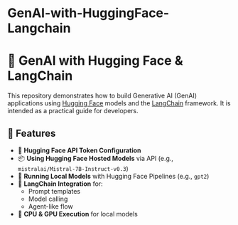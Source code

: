 # GenAI-with-HuggingFace-Langchain

# 🤖 GenAI with Hugging Face & LangChain

This repository demonstrates how to build Generative AI (GenAI) applications using [Hugging Face](https://huggingface.co/) models and the [LangChain](https://www.langchain.com/) framework. It is intended as a practical guide for developers.

## 🚀 Features

- 🔐 **Hugging Face API Token Configuration**
- 📦 **Using Hugging Face Hosted Models** via API (e.g., `mistralai/Mistral-7B-Instruct-v0.3`)
- 💾 **Running Local Models** with Hugging Face Pipelines (e.g., `gpt2`)
- 🧠 **LangChain Integration** for:
  - Prompt templates
  - Model calling
  - Agent-like flow
- 🧰 **CPU & GPU Execution** for local models
